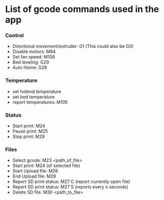 # List of gcode commands used in the app

### Control
- Directional movement/extruder: G1 <axis><value> (This could also be G0)
- Disable motors: M84
- Set fan speed: M106
- Bed leveling: G29
- Auto Home: G28

### Temperature
- set hotend temperature
- set bed temperature
- report temperatures: M105

### Status
 - Start print: M24
 - Pause print: M25
 - Stop print: M29

### Files
- Select gcode: M23 <path_of_file>
- Start print: M24 (of selected file)
- Start Upload file: M28 <file>
- End Upload file: M29
- Report SD print status: M27 C (report currently open file)
- Report SD print status: M27 S<seconds> (reports every x seconds)
- Delete SD file: M30 <path_to_file>
